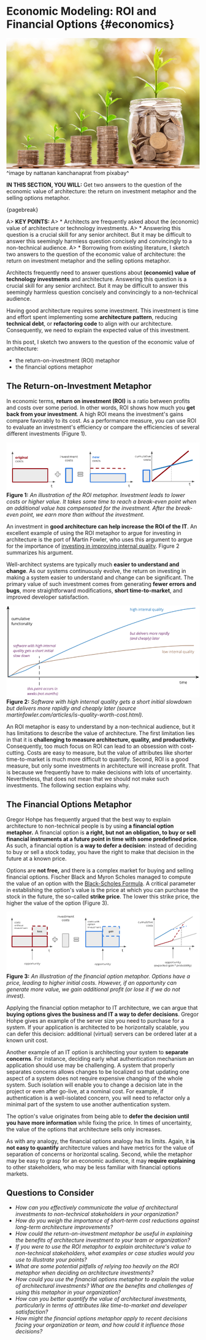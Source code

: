 

# Economic Modeling: ROI and Financial Options {#economics}

![](assets/images/arch/money-g45f6788de_1920.jpg)
^image by nattanan kanchanaprat from pixabay^

**IN THIS SECTION, YOU WILL:** Get two answers to the question of the economic value of architecture: the return on investment metaphor and the selling options metaphor.

{pagebreak}

A> **KEY POINTS:**
A> * Architects are frequently asked about the (economic) value of architecture or technology investments.
A> * Answering this question is a crucial skill for any senior architect. But it may be difficult to answer this seemingly harmless question concisely and convincingly to a non-technical audience.
A> * Borrowing from existing literature, I sketch two answers to the question of the economic value of architecture: the return on investment metaphor and the selling options metaphor.

Architects frequently need to answer questions about **(economic) value of technology investments** and architecture. Answering this question is a crucial skill for any senior architect. But it may be difficult to answer this seemingly harmless question concisely and convincingly to a non-technical audience.

Having good architecture requires some investment. This investment is time and effort spent implementing some **architecture pattern**, reducing **technical debt**, or **refactoring code** to align with our architecture. Consequently, we need to explain the expected value of this investment.

In this post, I sketch two answers to the question of the economic value of architecture:
* the return-on-investment (ROI) metaphor
* the financial options metaphor

## The Return-on-Investment Metaphor

In economic terms, **return on investment (ROI)** is a ratio between profits and costs over some period. In other words, ROI shows how much you **get back from your investment**. A high ROI means the investment's gains compare favorably to its cost. As a performance measure, you can use ROI to evaluate an investment's efficiency or compare the efficiencies of several different investments (Figure 1).

![](assets/images/economics/roi-model.png)
**Figure 1:** *An illustration of the ROI metaphor. Investment leads to lower costs or higher value. It takes some time to reach a break-even point when an additional value has compensated for the investment. After the break-even point, we earn more than without the investment.*

An investment in **good architecture can help increase the ROI of the IT**. An excellent example of using the ROI metaphor to argue for investing in architecture is the port of Martin Fowler, who uses this argument to argue for the importance of [investing in improving internal quality](https://martinfowler.com/articles/is-quality-worth-cost.html). Figure 2 summarizes his argument.

Well-architect systems are typically much **easier to understand and change**. As our systems continuously evolve, the return on investing in making a system easier to understand and change can be significant. The primary value of such investment comes from generating **fewer errors and bugs**, more straightforward modifications, **short time-to-market**, and improved developer satisfaction.

![](assets/images/economics/roi-internal-quality.png)
**Figure 2:** *Software with high internal quality gets a short initial slowdown but delivers more rapidly and cheaply later (source martinfowler.com/articles/is-quality-worth-cost.html).*

An ROI metaphor is easy to understand by a non-technical audience, but it has limitations to describe the value of architecture. The first limitation lies in that it is **challenging to measure architecture, quality, and productivity**. Consequently, too much focus on ROI can lead to an obsession with cost-cutting. Costs are easy to measure, but the value of attributes like shorter time-to-market is much more difficult to quantify. Second, ROI is a good measure, but only some investments in architecture will increase profit. That is because we frequently have to make decisions with lots of uncertainty. Nevertheless, that does not mean that we should not make such investments. The following section explains why.

## The Financial Options Metaphor

Gregor Hohpe has frequently argued that the best way to explain architecture to non-technical people is by using **a financial option metaphor.** A financial option is **a right, but not an obligation, to buy or sell financial instruments at a future point in time with some predefined price**. As such, a financial option is **a way to defer a decision**: instead of deciding to buy or sell a stock today, you have the right to make that decision in the future at a known price.

Options are **not free,** and there is a complex market for buying and selling financial options. Fischer Black and Myron Scholes managed to compute the value of an option with the [Black-Scholes Formula](https://en.wikipedia.org/wiki/Black%E2%80%93Scholes_model). A critical parameter in establishing the option's value is the price at which you can purchase the stock in the future, the so-called **strike price**. The lower this strike price, the higher the value of the option (Figure 3).

![](assets/images/economics/options-model.png)
**Figure 3:** *An illustration of the financial option metaphor. Options have a price, leading to higher initial costs. However, if an opportunity can generate more value, we gain additional profit (or lose it if we do not invest).*

Applying the financial option metaphor to IT architecture, we can argue that **buying options gives the business and IT a way to defer decisions**. Gregor Hohpe gives an example of the server size you need to purchase for a system. If your application is architected to be horizontally scalable, you can defer this decision: additional (virtual) servers can be ordered later at a known unit cost.

Another example of an IT option is architecting your system to **separate concerns**. For instance, deciding early what authentication mechanism an application should use may be challenging. A system that properly separates concerns allows changes to be localized so that updating one aspect of a system does not require expensive changing of the whole system. Such isolation will enable you to change a decision late in the project or even after go-live, at a nominal cost. For example, if authentication is a well-isolated concern, you will need to refactor only a minimal part of the system to use another authentication system.

The option's value originates from being able to **defer the decision until you have more information** while fixing the price. In times of uncertainty, the value of the options that architecture sells only increases.

As with any analogy, the financial options analogy has its limits. Again, it **is not easy to quantify** architecture values and have metrics for the value of separation of concerns or horizontal scaling. Second, while the metaphor may be easy to grasp for an economic audience, it may **require explaining** to other stakeholders, who may be less familiar with financial options markets.

## Questions to Consider

* *How can you effectively communicate the value of architectural investments to non-technical stakeholders in your organization?*
* *How do you weigh the importance of short-term cost reductions against long-term architecture improvements?*
* *How could the return-on-investment metaphor be useful in explaining the benefits of architecture investment to your team or organization?*
* *If you were to use the ROI metaphor to explain architecture's value to non-technical stakeholders, what examples or case studies would you use to illustrate your points?*
* *What are some potential pitfalls of relying too heavily on the ROI metaphor when deciding on architecture investments?*
* *How could you use the financial options metaphor to explain the value of architectural investments? What are the benefits and challenges of using this metaphor in your organization?*
* *How can you better quantify the value of architectural investments, particularly in terms of attributes like time-to-market and developer satisfaction?*
* *How might the financial options metaphor apply to recent decisions facing your organization or team, and how could it influence those decisions?*
